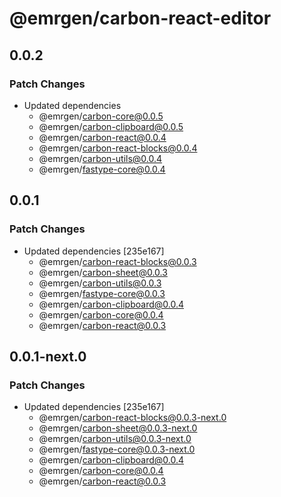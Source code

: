 # @emrgen/carbon-react-editor

## 0.0.2

### Patch Changes

- Updated dependencies
  - @emrgen/carbon-core@0.0.5
  - @emrgen/carbon-clipboard@0.0.5
  - @emrgen/carbon-react@0.0.4
  - @emrgen/carbon-react-blocks@0.0.4
  - @emrgen/carbon-utils@0.0.4
  - @emrgen/fastype-core@0.0.4

## 0.0.1

### Patch Changes

- Updated dependencies [235e167]
  - @emrgen/carbon-react-blocks@0.0.3
  - @emrgen/carbon-sheet@0.0.3
  - @emrgen/carbon-utils@0.0.3
  - @emrgen/fastype-core@0.0.3
  - @emrgen/carbon-clipboard@0.0.4
  - @emrgen/carbon-core@0.0.4
  - @emrgen/carbon-react@0.0.3

## 0.0.1-next.0

### Patch Changes

- Updated dependencies [235e167]
  - @emrgen/carbon-react-blocks@0.0.3-next.0
  - @emrgen/carbon-sheet@0.0.3-next.0
  - @emrgen/carbon-utils@0.0.3-next.0
  - @emrgen/fastype-core@0.0.3-next.0
  - @emrgen/carbon-clipboard@0.0.4
  - @emrgen/carbon-core@0.0.4
  - @emrgen/carbon-react@0.0.3
